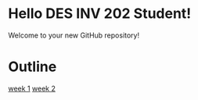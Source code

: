 # Hello DES INV 202 Student!
Welcome to your new GitHub repository! 

# Outline
[week 1](https://github.com/Berkeley-MDes/tdf-fa24-zhang-jr-00/blob/main/Week%201%20Report.md)
[week 2](https://github.com/Berkeley-MDes/tdf-fa24-zhang-jr-00/blob/main/Week%202%20Report.md#week-2-report-2)
